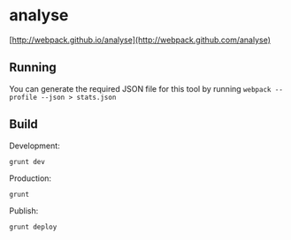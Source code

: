 # analyse

[http://webpack.github.io/analyse](http://webpack.github.com/analyse)

## Running

You can generate the required JSON file for this tool by running `webpack --profile --json > stats.json`

## Build

Development:

``` text
grunt dev
```

Production:

``` text
grunt
```

Publish:

``` text
grunt deploy
```
